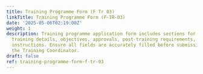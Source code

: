 ```yaml
---
title: Training Programme Form (F Tr 03)
linkTitle: Training Programme Form (F-TR-03)
date: '2025-05-06T02:19:00Z'
weight: 1
description: Training programme application form includes sections for personal information,
  training details, objectives, approvals, post-training requirements, and submission
  instructions. Ensure all fields are accurately filled before submission to HR or
  the Training Coordinator.
draft: false
ref: training-programme-form-f-tr-03
---
```



